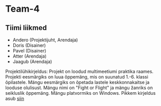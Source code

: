 # Team-4

## Tiimi liikmed
 - Andero  (Projektijuht, Arendaja)
 - Doris (Disainer)
 - Pavel (Disainer)
 - Atter (Arendaja)
 - Jaagub (Arendaja)

 Projektilühikirjeldus:
  Projekt on loodud multimeetiumi praktika raames. Projekti eesmärgiks on luua õppemäng, mis on suunatud 1.-6. klassi õpilastele. Mängu eesmärgiks on õpetada lastele keskkonnakaitse ja looduse olulisust. Mängu nimi on "Fight or Flight" ja mängu žanriks on seikluslik õppemäng. Mängu platvormiks on Windows. Pikkem kirjeldus asub [siin](https://github.com/TLUHK-RIF22/Team-4/blob/main/Documents/mängukirjeldus.md)

  

  
